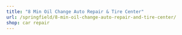 ```yaml
---
title: "8 Min Oil Change Auto Repair & Tire Center"
url: /springfield/8-min-oil-change-auto-repair-and-tire-center/
shop: car repair
---
```

